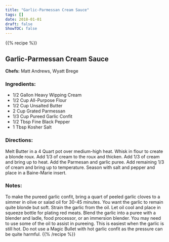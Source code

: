```yaml
---
title: "Garlic-Parmessan Cream Sauce"
tags: []
date: 2018-01-01
draft: false
ShowTOC: false
---
```


{{% recipe %}}

## Garlic-Parmessan Cream Sauce

**Chefs:** Matt Andrews, Wyatt Brege



### Ingredients:

-   1/2 Gallon Heavy Wipping Cream
-   1/2 Cup All-Purpose Flour
-   1/2 Cup Unsalted Butter
-   2 Cup Grated Parmessan
-   1/3 Cup Pureed Garlic Confit
-   1/2 Tbsp Fine Black Pepper
-   1 Tbsp Kosher Salt

### Directions: 

Melt Butter in a 4 Quart pot over medium-high heat.
Whisk in flour to create a blonde roux.
Add 1/3 of cream to the roux and thicken.
Add 1/3 of cream and bring up to heat.
Add the Parmesan and garlic puree.
Add remaining 1/3 of cream and bring up to temperature.
Season with salt and pepper and place in a Baine-Marie insert.

### Notes: 

To make the pureed garlic confit, bring a quart of peeled garlic cloves
to a simmer in olive or salad oil for 30-45 minutes. You want the garlic
to remain quite blonde but soft. Strain the garlic from the oil. Let oil
cool and place in squeeze bottle for plating red meats. Blend the garlic
into a puree with a blender and ladle, food processor, or an immersion
blender. You may need to use some of the oil to assist in pureeing. This
is easiest when the garlic is still hot. Do not use a Magic Bullet with
hot garlic confit as the pressure can be quite harmful.
{{% /recipe %}}
